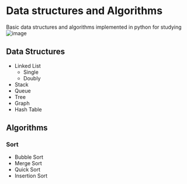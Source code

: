 # Data structures and Algorithms
Basic data structures and algorithms implemented in python for studying
![image](https://github.com/user-attachments/assets/6af50035-ccff-4768-a434-a8f9d99a4799)


## Data Structures
- Linked List
  - Single
  - Doubly
- Stack
- Queue
- Tree
- Graph
- Hash Table

## Algorithms
### Sort
- Bubble Sort
- Merge Sort
- Quick Sort
- Insertion Sort
